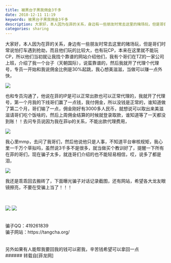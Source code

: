 ```yaml
---
title: 被黑台子黑我佣金3千多
date: 2018-12-11 11:19
keywords: 被黑台子黑我佣金3千多
description: 大家好，本人因为在菲的关系，身边有一些朋友时常去这里的赌场玩，但是哥们时常说怕打车遇到抢劫，而且他们玩的比较大，也有玩CP，本来在这里就不能玩CP，所以他们当初就让我找个靠谱的网站介绍他们，我有个哥们在TZ的一家公司上班，介绍了我一个台子（天朝国际），说蛮靠谱的，然后我就开了代理个代理号，专员一开始和我说佣金比例是30%起跳，我心想美滋滋，当做可以赚一点外快，也和专员沟通了，他说在菲的IP是可以正常出款也可以正常代理的，我就开了代理号，第一个月我的下线哥们赢了一点钱，我付佣金，所以没钱是正常的，谁知道做了第二个月，哥们输了一点，佣金刚好有3000多人民币，就想说可以取出来美滋滋请哥们吃个饭啥的，然后上周佣金结算的时候就登录取款，谁知道等了一天都没到账！！去问专员说因为我在菲ip的关系，不能出款代理费用，我心里mmp，去问了我哥们，然后他说他只是人事，不知道平台审核规矩，我心里一千万个草拟吗，虽然说3千多不是很多，就当做买个教训好了，提醒一下所有在菲的哥们，现在骗子太多，就连哥们介绍的也不能轻易相信，哎，说多了都是泪，我还是乖乖回去搬砖了，下面曝光骗子对话记录截图，还有网站，希望各大龙友眼镜擦亮，不要在受骗上当了！！！骗子QQ：419261839骗子网站：https://tangcha.org/ 另外如果有人能帮我要回我的钱可以密我，辛苦钱希望可以拿回一点
categories: sharing
---
```

<td class="t_f" id="postmessage_2446908">

大家好，本人因为在菲的关系，身边有一些朋友时常去这里的赌场玩，但是哥们时常说怕打车遇到抢劫，而且他们玩的比较大，也有玩CP，本来在这里就不能玩CP，所以他们当初就让我找个靠谱的网站介绍他们，我有个哥们在TZ的一家公司上班，介绍了我一个台子（天朝国际），说蛮靠谱的，然后我就开了代理个代理号，专员一开始和我说佣金比例是30%起跳，我心想美滋滋，当做可以赚一点外快，

<img aid="1020697" data-cf-modified-039a36fd663e57efc0209202-="" file="data/attachment/forum/201812/11/111826v6ge6oohkd66xdf1.png.thumb.jpg" id="aimg_1020697" inpost="1" onclick="" onmouseover="" src="http://www.flw.ph/data/attachment/forum/201812/11/111826v6ge6oohkd66xdf1.png" style="cursor:pointer" zoomfile="data/attachment/forum/201812/11/111826v6ge6oohkd66xdf1.png"/>


也和专员沟通了，他说在菲的IP是可以正常出款也可以正常代理的，我就开了代理号，第一个月我的下线哥们赢了一点钱，我付佣金，所以没钱是正常的，谁知道做了第二个月，哥们输了一点，佣金刚好有3000多人民币，就想说可以取出来美滋滋请哥们吃个饭啥的，然后上周佣金结算的时候就登录取款，谁知道等了一天都没到账！！去问专员说因为我在菲ip的关系，不能出款代理费用，

<img aid="1020696" data-cf-modified-039a36fd663e57efc0209202-="" file="data/attachment/forum/201812/11/111825qoevkiyyrkarqzut.png.thumb.jpg" id="aimg_1020696" inpost="1" onclick="" onmouseover="" src="http://www.flw.ph/data/attachment/forum/201812/11/111825qoevkiyyrkarqzut.png" style="cursor:pointer" zoomfile="data/attachment/forum/201812/11/111825qoevkiyyrkarqzut.png"/>


我心里mmp，去问了我哥们，然后他说他只是人事，不知道平台审核规矩，我心里一千万个草拟吗，虽然说3千多不是很多，就当做买个教训好了，提醒一下所有在菲的哥们，现在骗子太多，就连哥们介绍的也不能轻易相信，哎，说多了都是泪，

<img aid="1020695" data-cf-modified-039a36fd663e57efc0209202-="" file="data/attachment/forum/201812/11/111825ypulp82tku3epto3.png.thumb.jpg" id="aimg_1020695" inpost="1" onclick="" onmouseover="" src="http://www.flw.ph/data/attachment/forum/201812/11/111825ypulp82tku3epto3.png" style="cursor:pointer" zoomfile="data/attachment/forum/201812/11/111825ypulp82tku3epto3.png"/>


我还是乖乖回去搬砖了，下面曝光骗子对话记录截图，还有网站，希望各大龙友眼镜擦亮，不要在受骗上当了！！！<br/>
<br/>
<br/>

<img aid="1020690" data-cf-modified-039a36fd663e57efc0209202-="" file="data/attachment/forum/201812/11/111413ey3ece85dnfd1wzu.png.thumb.jpg" id="aimg_1020690" inpost="1" onclick="" onmouseover="" src="http://www.flw.ph/data/attachment/forum/201812/11/111413ey3ece85dnfd1wzu.png" style="cursor:pointer" zoomfile="data/attachment/forum/201812/11/111413ey3ece85dnfd1wzu.png"/>



<img aid="1020691" data-cf-modified-039a36fd663e57efc0209202-="" file="data/attachment/forum/201812/11/111414pr20s7spqqcqbkbq.png.thumb.jpg" id="aimg_1020691" inpost="1" onclick="" onmouseover="" src="http://www.flw.ph/data/attachment/forum/201812/11/111414pr20s7spqqcqbkbq.png" style="cursor:pointer" zoomfile="data/attachment/forum/201812/11/111414pr20s7spqqcqbkbq.png"/>


<br/>
<br/>
<br/>
骗子QQ：419261839<br/>
骗子网站：https://tangcha.org/ <br/>
<br/>
<br/>
另外如果有人能帮我要回我的钱可以密我，辛苦钱希望可以拿回一点<br/>
</td>
###### 转载自[菲龙网]
